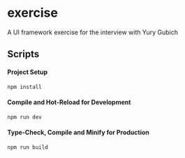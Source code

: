 # exercise

A UI framework exercise for the interview with Yury Gubich

## Scripts

#### Project Setup
`npm install`

#### Compile and Hot-Reload for Development
`npm run dev`

#### Type-Check, Compile and Minify for Production
`npm run build`